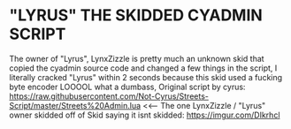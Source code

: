 # "LYRUS" THE SKIDDED CYADMIN SCRIPT

The owner of "Lyrus", LynxZizzle is pretty much an unknown skid that copied the cyadmin source code and changed a few things in the script,
I literally cracked "Lyrus" within 2 seconds because this skid used a fucking byte encoder LOOOOL what a dumbass,
Original script by cyrus: https://raw.githubusercontent.com/Not-Cyrus/Streets-Script/master/Streets%20Admin.lua <<-- The one LynxZizzle / "Lyrus" owner skidded off of
Skid saying it isnt skidded: https://imgur.com/DIkrhcl
